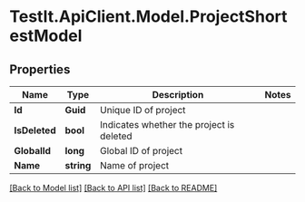 # TestIt.ApiClient.Model.ProjectShortestModel

## Properties

Name | Type | Description | Notes
------------ | ------------- | ------------- | -------------
**Id** | **Guid** | Unique ID of project | 
**IsDeleted** | **bool** | Indicates whether the project is deleted | 
**GlobalId** | **long** | Global ID of project | 
**Name** | **string** | Name of project | 

[[Back to Model list]](../README.md#documentation-for-models) [[Back to API list]](../README.md#documentation-for-api-endpoints) [[Back to README]](../README.md)

